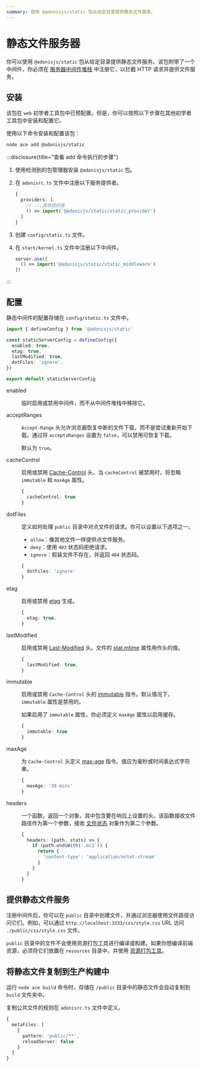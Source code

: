 ```yaml
---
summary: 使用 @adonisjs/static 包从给定目录提供静态文件服务。
---
```


# 静态文件服务器

你可以使用 `@adonisjs/static` 包从给定目录提供静态文件服务。该包附带了一个中间件，你必须在 [服务器中间件堆栈](./middleware.md#server-middleware-stack) 中注册它，以拦截 HTTP 请求并提供文件服务。

## 安装

该包在 `web` 初学者工具包中已预配置。但是，你可以按照以下步骤在其他初学者工具包中安装和配置它。

使用以下命令安装和配置该包：

```sh
node ace add @adonisjs/static
```

:::disclosure{title="查看 add 命令执行的步骤"}

1. 使用检测到的包管理器安装 `@adonisjs/static` 包。

2. 在 `adonisrc.ts` 文件中注册以下服务提供者。

    ```ts
    {
      providers: [
        // ...其他提供者
        () => import('@adonisjs/static/static_provider')
      ]
    }
    ```

3. 创建 `config/static.ts` 文件。

4. 在 `start/kernel.ts` 文件中注册以下中间件。

    ```ts
    server.use([
      () => import('@adonisjs/static/static_middleware')
    ])
    ```

:::

## 配置

静态中间件的配置存储在 `config/static.ts` 文件中。

```ts
import { defineConfig } from '@adonisjs/static'

const staticServerConfig = defineConfig({
  enabled: true,
  etag: true,
  lastModified: true,
  dotFiles: 'ignore',
})

export default staticServerConfig
```

<dl>

<dt>

  enabled

</dt>

<dd>

临时启用或禁用中间件，而不从中间件堆栈中移除它。

</dd>

<dt>

  acceptRanges

</dt>

<dd>

`Accept-Range` 头允许浏览器恢复中断的文件下载，而不是尝试重新开始下载。通过将 `acceptsRanges` 设置为 `false`，可以禁用可恢复下载。

默认为 `true`。

</dd>

<dt>

  cacheControl

</dt>

<dd>

启用或禁用 [Cache-Control](https://developer.mozilla.org/en-US/docs/Web/HTTP/Headers/Cache-Control) 头。当 `cacheControl` 被禁用时，将忽略 `immutable` 和 `maxAge` 属性。


```ts
{
  cacheControl: true
}
```
</dd>


<dt>

  dotFiles

</dt>

<dd>

定义如何处理 `public` 目录中对点文件的请求。你可以设置以下选项之一。

- `allow`：像其他文件一样提供点文件服务。
- `deny`：使用 `403` 状态码拒绝请求。
- `ignore`：假装文件不存在，并返回 `404` 状态码。

```ts
{
  dotFiles: 'ignore'
}
```

</dd>


<dt>

  etag

</dt>

<dd>

启用或禁用 [etag](https://developer.mozilla.org/en-US/docs/Web/HTTP/Headers/ETag) 生成。

```ts
{
  etag: true,
}
```

</dd>

<dt>

  lastModified

</dt>

<dd>

启用或禁用 [Last-Modified](https://developer.mozilla.org/en-US/docs/Web/HTTP/Headers/Last-Modified) 头。文件的 [stat.mtime](https://nodejs.org/api/fs.html#statsmtime) 属性用作头的值。

```ts
{
  lastModified: true,
}
```

</dd>


<dt>

  immutable

</dt>

<dd>

启用或禁用 `Cache-Control` 头的 [immutable](https://developer.mozilla.org/en-US/docs/Web/HTTP/Headers/Cache-Control#immutable) 指令。默认情况下，`immutable` 属性是禁用的。

如果启用了 `immutable` 属性，你必须定义 `maxAge` 属性以启用缓存。

```ts
{
  immutable: true
}
```

</dd>

<dt>

  maxAge

</dt>

<dd>

为 `Cache-Control` 头定义 [max-age](https://developer.mozilla.org/en-US/docs/Web/HTTP/Headers/Cache-Control#max-age) 指令。值应为毫秒或时间表达式字符串。

```ts
{
  maxAge: '30 mins'
}
```

</dd>

<dt>

  headers

</dt>

<dd>

一个函数，返回一个对象，其中包含要在响应上设置的头。该函数接收文件路径作为第一个参数，接收 [文件状态](https://nodejs.org/api/fs.html#class-fsstats) 对象作为第二个参数。

```ts
{
  headers: (path, stats) => {
    if (path.endsWith('.mc2')) {
      return {
        'content-type': 'application/octet-stream'
      }
    }
  }
}
```

</dd>


</dl>

## 提供静态文件服务

注册中间件后，你可以在 `public` 目录中创建文件，并通过浏览器使用文件路径访问它们。例如，可以通过 `http://localhost:3333/css/style.css` URL 访问 `./public/css/style.css` 文件。

`public` 目录中的文件不会使用资源打包工具进行编译或构建。如果你想编译前端资源，必须将它们放置在 `resources` 目录中，并使用 [资源打包工具](../basics/vite.md)。

## 将静态文件复制到生产构建中

运行 `node ace build` 命令时，存储在 `/public` 目录中的静态文件会自动复制到 `build` 文件夹中。

复制公共文件的规则在 `adonisrc.ts` 文件中定义。

```ts
{
  metaFiles: [
    {
      pattern: 'public/**',
      reloadServer: false
    }
  ]
}
```
